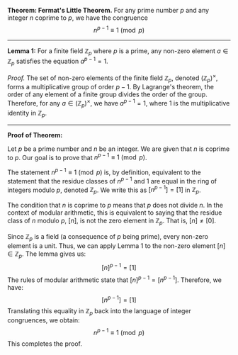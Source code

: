 **Theorem: Fermat's Little Theorem.** For any prime number $p$ and any integer $n$ coprime to $p$, we have the congruence
$$ n^{p-1} \equiv 1 \pmod p $$

---

**Lemma 1:** For a finite field $\mathbb{Z}_p$ where $p$ is a prime, any non-zero element $a \in \mathbb{Z}_p$ satisfies the equation $a^{p-1} = 1$.

*Proof.* The set of non-zero elements of the finite field $\mathbb{Z}_p$, denoted $(\mathbb{Z}_p)^\times$, forms a multiplicative group of order $p-1$. By Lagrange's theorem, the order of any element of a finite group divides the order of the group. Therefore, for any $a \in (\mathbb{Z}_p)^\times$, we have $a^{p-1} = 1$, where $1$ is the multiplicative identity in $\mathbb{Z}_p$.

---

**Proof of Theorem:**

Let $p$ be a prime number and $n$ be an integer. We are given that $n$ is coprime to $p$. Our goal is to prove that $n^{p-1} \equiv 1 \pmod p$.

The statement $n^{p-1} \equiv 1 \pmod p$ is, by definition, equivalent to the statement that the residue classes of $n^{p-1}$ and $1$ are equal in the ring of integers modulo $p$, denoted $\mathbb{Z}_p$. We write this as $[n^{p-1}] = [1]$ in $\mathbb{Z}_p$.

The condition that $n$ is coprime to $p$ means that $p$ does not divide $n$. In the context of modular arithmetic, this is equivalent to saying that the residue class of $n$ modulo $p$, $[n]$, is not the zero element in $\mathbb{Z}_p$. That is, $[n] \neq [0]$.

Since $\mathbb{Z}_p$ is a field (a consequence of $p$ being prime), every non-zero element is a unit. Thus, we can apply Lemma 1 to the non-zero element $[n] \in \mathbb{Z}_p$. The lemma gives us:
$$[n]^{p-1} = [1]$$
The rules of modular arithmetic state that $[n]^{p-1} = [n^{p-1}]$. Therefore, we have:
$$[n^{p-1}] = [1]$$
Translating this equality in $\mathbb{Z}_p$ back into the language of integer congruences, we obtain:
$$n^{p-1} \equiv 1 \pmod p$$
This completes the proof.